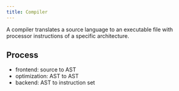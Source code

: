 ```yaml
---
title: Compiler
---
```


A compiler translates a source language to an executable file with processor instructions of a specific architecture.


## Process

* frontend: source to AST
* optimization: AST to AST
* backend: AST to instruction set

